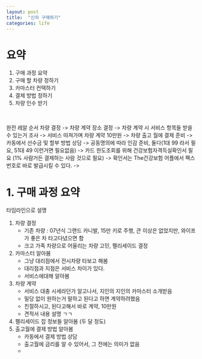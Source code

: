 ```yaml
---
layout: post
title:  "신차 구매하기"
categories: life
---
```


# 요약
1. 구매 과정 요약
2. 구매 할 차량 정하기
3. 카마스터 컨택하기
4. 결제 방법 정하기
5. 차량 인수 받기
<br>







완전 레알 순서
차량 결정 -> 차량 계약 장소 결정 -> 차량 계약 시 서비스 항목들 받을 수 있는거 조사
-> 서비스 따져가며 차량 계약 10만원 -> 차량 출고 월에 결제 준비 -> 카동에서 선수금 및 할부 방법 상담
-> 공동명의에 따라 인감 준비, 둘다(1대 99 라서 필요, 51대 49 이런거면 필요없음) -> 카드 한도조회를 위해 건강보험자격득실확인서 필요 (1% 사람거든 결제하는 사람 것으로 필요)
-> 확인서는 The건강보험 어플에서 팩스번호로 바로 발급시킬 수 있다. -> 


# 1. 구매 과정 요약

타임라인으로 설명

1. 차량 결정
   - 기존 차량 : 07년식 그랜드 카니발, 15만 키로 주행, 큰 이상은 없었지만, 와이프가 좋은 차 타고다녔으면 함
   - 크고 가족 차량으로 어울리는 차량 고민, 펠리세이드 결정
2. 카마스터 알아봄
   - 그냥 대리점에서 전시차량 타보고 해봄
   - 대리점과 지점은 서비스 차이가 있다.
   - 서비스에대해 알아봄
3. 차량 계약
   - 서비스 대충 시세라던가 알고나서, 지인의 지인의 카마스터 소개받음
   - 밀당 없이 원하는거 말하고 된다고 하면 계약하려했음
   - 친절하시고, 된다고해서 바로 계약, 10만원
   - 견적서 내용 설명 ㄱㄱ
4. 펠리세이드 잡 정보들 알아봄 (두 달 정도)
5. 출고월에 결제 방법 알아봄
   - 카동에서 결제 방법 상담
   - 출고월에 금리를 알 수 있어서, 그 전에는 의미가 없음
   - 

